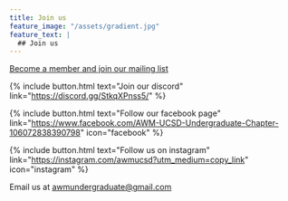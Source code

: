 ```yaml
---
title: Join us
feature_image: "/assets/gradient.jpg"
feature_text: |
  ## Join us
---
```


[Become a member and join our mailing list](https://forms.gle/oH4N6nk65ybQvd1D8)

{% include button.html text="Join our discord" link="https://discord.gg/StkqXPnss5/" %}

{% include button.html text="Follow our facebook page" link="https://www.facebook.com/AWM-UCSD-Undergraduate-Chapter-106072838390798" icon="facebook" %}

{% include button.html text="Follow us on instagram" link="https://instagram.com/awmucsd?utm_medium=copy_link" icon="instagram" %}

Email us at awmundergraduate@gmail.com


